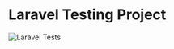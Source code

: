 # Laravel Testing Project

![Laravel Tests](https://github.com/noralazzdila/Integrasi-Sistem-API/actions/workflows/laravel-tests.yml/badge.svg)
